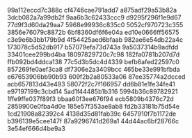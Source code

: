 99a112eccd7c388c
cf4746cae791add7
a875adf29a53b82a
3dcb082a7a99db2f
9aa6b3c62433ccc9
d9295f296f1e9d67
77d9f3d60da29aa7
5968e99936c835c0
5052cf970723c355
3856e76079c8872b
6bf8360df6f6e04a
ed10e0666ff56575
c3e9e6b3bb179b9d
4f54425aed6bfaab
982ae6e54db22a4c
173078c5d52db917
b57079efa73d743a
9a5037314b9adfdd
33401cee299bd4ba
18097829720c7c98
182fa0781b207d7d
ffb092bd4ddca138
77c5d3b5dc4d4339
befb6afed22597c0
857269fe0aef3ca8
df7306e2a3409bcc
465be33e991bfbda
e67653906bb90b93
609f2b2a80533a06
87ee35774a2dcced
acb657813d43e493
58072f2c7f166957
dd6b81e1fe34fe41
e97197199c3cbd14
5ad1f44485b1b316
5994b36c89782921
1ffe9ffe037f89f3
bbaa60f3ee676f94
ecb5809b4376c72d
2859900e0fba4d0e
185e57f353ae8ab8
fd2b33181b75d54e
1cd21908a82392c4
4138d35d81fab39c
6457910f7b1172de
b396139e5cee147f
87a9296741d269a1
44d44ac6bf28766c
3e54ef666d4be9a3

